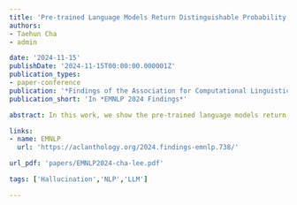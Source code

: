 ```yaml
---
title: 'Pre-trained Language Models Return Distinguishable Probability Distributions to Unfaithfully Hallucinated Texts'
authors:
- Taehun Cha
- admin

date: '2024-11-15'
publishDate: '2024-11-15T00:00:00.000001Z'
publication_types:
- paper-conference
publication: '*Findings of the Association for Computational Linguistics: EMNLP 2024*'
publication_short: 'In *EMNLP 2024 Findings*'

abstract: In this work, we show the pre-trained language models return distinguishable generation probability and uncertainty distribution to unfaithfully hallucinated texts, regardless of their size and structure. By examining 24 models on 6 data sets, we find out that 88-98% of cases return statistically significantly distinguishable generation probability and uncertainty distributions. Using this general phenomenon, we showcase a hallucination-reducing training algorithm. Our algorithm outperforms other baselines by achieving higher faithfulness metrics while maintaining sound general text quality measures.

links:
- name: EMNLP
  url: 'https://aclanthology.org/2024.findings-emnlp.738/'

url_pdf: 'papers/EMNLP2024-cha-lee.pdf'

tags: ['Hallucination','NLP','LLM']

---
```

